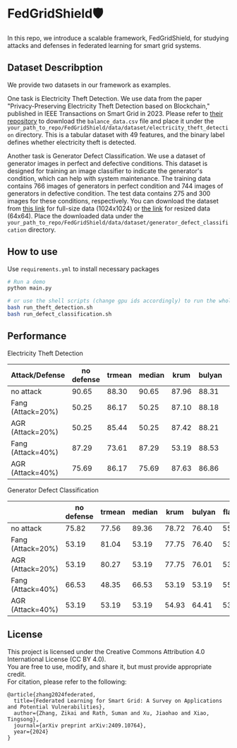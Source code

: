 # FedGridShield🛡️

In this repo, we introduce a scalable framework, FedGridShield, for studying attacks and defenses in federated learning for smart grid systems.

## Dataset Describption

We provide two datasets in our framework as examples.

One task is Electricity Theft Detection. We use data from the paper "Privacy-Preserving Electricity Theft Detection based on Blockchain," published in IEEE Transactions on Smart Grid in 2023. Please refer to [their repository](https://github.com/Lanren9/Electricity-Theft-Detection) to download the `balance_data.csv` file and place it under the `your_path_to_repo/FedGridShield/data/dataset/electricity_theft_detection` directory. This is a tabular dataset with 49 features, and the binary label defines whether electricity theft is detected.

Another task is Generator Defect Classification. We use a dataset of generator images in perfect and defective conditions. This dataset is designed for training an image classifier to indicate the generator's condition, which can help with system maintenance. The training data contains 766 images of generators in perfect condition and 744 images of generators in defective condition. The test data contains 275 and 300 images for these conditions, respectively. You can download the dataset from [this link](https://drive.google.com/file/d/1fZ37PSSCYjQdJkE8Ak4ToSCtnyRxpX2s/view?usp=sharing) for full-size data (1024x1024) or [the link](https://drive.google.com/file/d/1sXlAJw7GioanVht27Uw0O5hhmHT9il2b/view?usp=sharing) for resized data (64x64). Place the downloaded data under the `your_path_to_repo/FedGridShield/data/dataset/generator_defect_classification` directory.
## How to use

Use `requirements.yml` to install necessary packages

```python
# Run a demo
python main.py 
```

```bash
# or use the shell scripts (change gpu ids accordingly) to run the whole experiments
bash run_theft_detection.sh
bash run_defect_classification.sh
```

## Performance

Electricity Theft Detection

|  Attack/Defense     | no defense | trmean | median | krum   | bulyan | flame  | dpfed  | sparsefed |
|---------------------|------------|--------|--------|--------|--------|--------|--------|-----------|
| no attack           | 90.65      | 88.30  | 90.65  | 87.96  | 88.31  | 50.29  | 51.13  | 85.24     |
| Fang (Attack=20%)   | 50.25      | 86.17  | 50.25  | 87.10  | 88.18  | 50.29  | 50.25  | 50.25     |
| AGR (Attack=20%)    | 50.25      | 85.44  | 50.25  | 87.42  | 88.21  | 50.25  | 50.25  | 50.25     |
| Fang (Attack=40%)   | 87.29      | 73.61  | 87.29  | 53.19  | 88.53  | 64.51  | 51.33  | 71.17     |
| AGR (Attack=40%)    | 75.69      | 86.17  | 75.69  | 87.63  | 86.86  | 64.82  | 51.44  | 76.35     |

Generator Defect Classification

|                     | no defense | trmean | median | krum   | bulyan  | flame  | dpfed  | sparsefed |
|---------------------|------------|--------|--------|--------|---------|--------|--------|-----------|
| no attack           | 75.82      | 77.56  | 89.36  | 78.72  | 76.40   | 55.31  | 53.19  | 90.13     |
| Fang (Attack=20%)   | 53.19      | 81.04  | 53.19  | 77.75  | 76.40   | 53.19  | 53.19  | 53.19     |
| AGR (Attack=20%)    | 53.19      | 80.27  | 53.19  | 77.75  | 76.01   | 53.19  | 53.19  | 53.19     |
| Fang (Attack=40%)   | 66.53      | 48.35  | 66.53  | 53.19  | 53.19   | 55.70  | 53.19  | 53.19     |
| AGR (Attack=40%)    | 53.19      | 53.19  | 53.19  | 54.93  | 64.41   | 53.96  | 53.19  | 53.19     |

## License

This project is licensed under the Creative Commons Attribution 4.0 International License (CC BY 4.0).  
You are free to use, modify, and share it, but must provide appropriate credit.  
For citation, please refer to the following:

```
@article{zhang2024federated,
  title={Federated Learning for Smart Grid: A Survey on Applications and Potential Vulnerabilities},
  author={Zhang, Zikai and Rath, Suman and Xu, Jiaohao and Xiao, Tingsong},
  journal={arXiv preprint arXiv:2409.10764},
  year={2024}
}
```